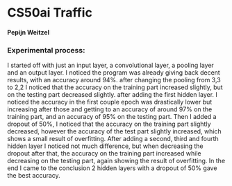 # CS50ai Traffic
#### Pepijn Weitzel
### Experimental process:
I started off with just an input layer, a convolutional layer, a pooling layer and an output layer. I noticed the program was already giving back decent results, with an accuracy around 94%. after changing the pooling from 3,3 to 2,2 I noticed that the accuracy on the training part increased slightly, but on the testing part decreased slightly. after adding the first hidden layer. I noticed the accuracy in the first couple epoch was drastically lower but increasing after those and getting to an accuracy of around 97% on the training part, and an accuracy of 95% on the testing part. Then I added a dropout of 50%, I noticed that the accuracy on the training part slightly decreased, however the accuracy of the test part slightly increased, which shows a small result of overfitting. After adding a second, third and fourth hidden layer I noticed not much difference, but when decreasing the dropout after that, the accuracy on the training part increased while decreasing on the testing part, again showing the result of overfitting. In the end I came to the conclusion 2 hidden layers with a dropout of 50% gave the best accuracy.
